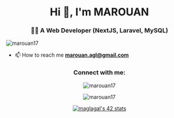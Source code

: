 <h1 align="center">Hi 👋, I'm MAROUAN</h1>
<h3 align="center">👨‍💻 A Web Developer (NextJS, Laravel, MySQL)</h3>

<p align="left"> <img src="https://komarev.com/ghpvc/?username=marouan17&label=Profile%20views&color=0e75b6&style=flat" alt="marouan17" /> </p>

- 📫 How to reach me **marouan.agl@gmail.com**

<div align="center">
<h3>Connect with me:</h3>
<!-- <h3>Languages and Tools:</h3>
<p> <a href="https://www.cprogramming.com/" target="_blank" rel="noreferrer"> <img src="https://raw.githubusercontent.com/devicons/devicon/master/icons/c/c-original.svg" alt="c" width="40" height="40"/> </a> <a href="https://developer.mozilla.org/en-US/docs/Web/JavaScript" target="_blank" rel="noreferrer"> <img src="https://raw.githubusercontent.com/devicons/devicon/master/icons/javascript/javascript-original.svg" alt="javascript" width="40" height="40"/> </a> <a href="https://www.mongodb.com/" target="_blank" rel="noreferrer"> <img src="https://raw.githubusercontent.com/devicons/devicon/master/icons/mongodb/mongodb-original-wordmark.svg" alt="mongodb" width="40" height="40"/> </a> <a href="https://www.mysql.com/" target="_blank" rel="noreferrer"> <img src="https://raw.githubusercontent.com/devicons/devicon/master/icons/mysql/mysql-original-wordmark.svg" alt="mysql" width="40" height="40"/> </a> <a href="https://www.php.net" target="_blank" rel="noreferrer"> <img src="https://raw.githubusercontent.com/devicons/devicon/master/icons/php/php-original.svg" alt="php" width="40" height="40"/> </a> <a href="https://reactjs.org/" target="_blank" rel="noreferrer"> <img src="https://raw.githubusercontent.com/devicons/devicon/master/icons/react/react-original-wordmark.svg" alt="react" width="40" height="40"/> </a> <a href="https://tailwindcss.com/" target="_blank" rel="noreferrer"> <img src="https://www.vectorlogo.zone/logos/tailwindcss/tailwindcss-icon.svg" alt="tailwind" width="40" height="40"/> </a> </p> -->

<p><img align="center" src="https://github-readme-stats.vercel.app/api/top-langs?username=marouan17&show_icons=true&locale=en&layout=compact" alt="marouan17" /></p>

<p><img align="center" src="https://github-readme-streak-stats.herokuapp.com/?user=marouan17&" alt="marouan17" /></p>

[![maglagal's 42 stats](https://badge.mediaplus.ma/binary/maglagal)](https://github.com/oakoudad/badge42)
</div>
